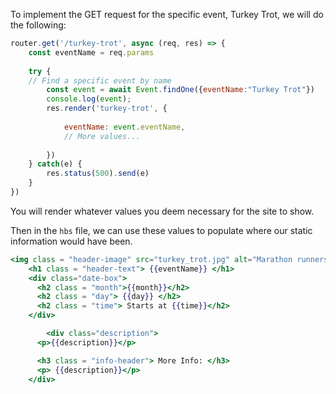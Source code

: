 <!--title={Refactor Static Event Pages to Dynamic}-->

To implement the GET request for the specific event, Turkey Trot, we will do the following:

```javascript
router.get('/turkey-trot', async (req, res) => {
	const eventName = req.params
	
	try {
    // Find a specific event by name
		const event = await Event.findOne({eventName:"Turkey Trot"})
		console.log(event);
		res.render('turkey-trot', {
      
			eventName: event.eventName,
			// More values...
      
		})
	} catch(e) {
		res.status(500).send(e)
	}
})
```

You will render whatever values you deem necessary for the site to show.

Then in the `hbs` file, we can use these values to populate where our static information would have been.

```handlebars
<img class = "header-image" src="turkey_trot.jpg" alt="Marathon runners">
	<h1 class = "header-text"> {{eventName}} </h1>
    <div class="date-box">
      <h2 class = "month">{{month}}</h2>
      <h2 class = "day"> {{day}} </h2>
      <h2 class = "time"> Starts at {{time}}</h2>        
    </div>

		<div class="description">
      <p>{{description}}</p>

      <h3 class = "info-header"> More Info: </h3>
      <p> {{description}}</p>
    </div>
```

